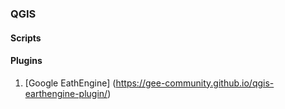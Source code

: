 ### QGIS

#### Scripts

#### Plugins
1. [Google EathEngine] (https://gee-community.github.io/qgis-earthengine-plugin/)
